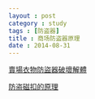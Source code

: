 ```yaml
---
layout : post
category : study
tags : [防盗器]
title : 商场防盗器原理
date : 2014-08-31
---
```


[賣場衣物防盜器破壞解體](http://heresy.spaces.live.com/blog/cns!E0070FB8ECF9015F!782.entry)

[防盗磁扣的原理](http://wenda.tianya.cn/wenda/thread?tid=76515d6587062464&clk=wttpcts)
